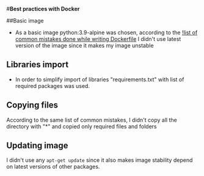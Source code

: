 #**Best practices with Docker**

##Basic image
* As a basic image python:3.9-alpine was chosen, according to the [!list of common mistakes done
while writing Dockerfile](https://runnable.com/blog/9-common-dockerfile-mistakes) I didn't use latest version of the image since it makes
my image unstable

## Libraries import
* In order to simplify import of libraries "requirements.txt" with list of required packages 
was used.

## Copying files
According to the same list of common mistakes, I didn't copy all the directory with "*" and
copied only required files and folders

## Updating image
I didn't use any ```apt-get update``` since it also makes image stability depend on latest versions of other packages.
